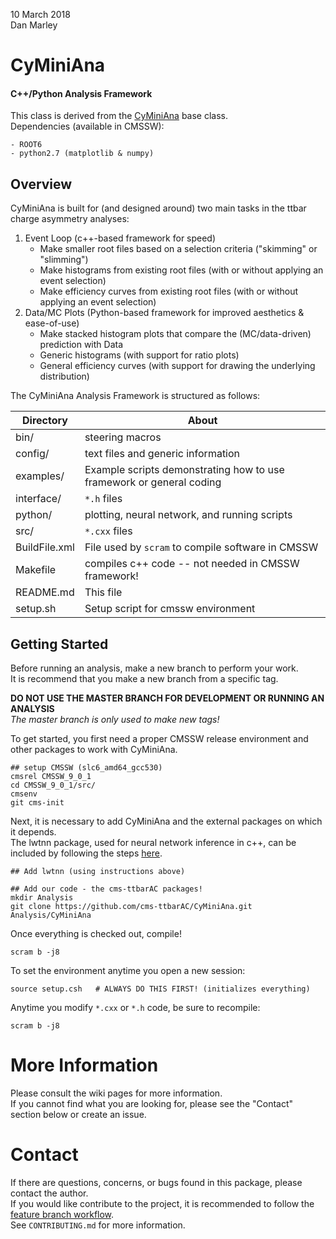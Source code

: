 10 March 2018  
Dan Marley  


# CyMiniAna

#### C++/Python Analysis Framework

This class is derived from the [CyMiniAna](https://gitlab.cern.ch/dmarley/CyMiniAna) base class.  
Dependencies (available in CMSSW):

    - ROOT6
    - python2.7 (matplotlib & numpy)


## Overview

CyMiniAna is built for (and designed around) two main tasks in the ttbar charge asymmetry analyses:

  1. Event Loop (c++-based framework for speed)
     - Make smaller root files based on a selection criteria ("skimming" or "slimming")
     - Make histograms from existing root files (with or without applying an event selection)
     - Make efficiency curves from existing root files (with or without applying an event selection)
  2. Data/MC Plots (Python-based framework for improved aesthetics & ease-of-use)
     - Make stacked histogram plots that compare the (MC/data-driven) prediction with Data
     - Generic histograms (with support for ratio plots)
     - General efficiency curves (with support for drawing the underlying distribution)

The CyMiniAna Analysis Framework is structured as follows:

Directory  | About
---------  | ---------
bin/       | steering macros
config/    | text files and generic information
examples/  | Example scripts demonstrating how to use framework or general coding
interface/ | `*.h` files
python/    | plotting, neural network, and running scripts
src/       | `*.cxx` files
BuildFile.xml | File used by `scram` to compile software in CMSSW
Makefile   | compiles c++ code -- not needed in CMSSW framework!
README.md  | This file
setup.sh   | Setup script for cmssw environment



## Getting Started

Before running an analysis, make a new branch to perform your work.  
It is recommend that you make a new branch from a specific tag.

**DO NOT USE THE MASTER BRANCH FOR DEVELOPMENT OR RUNNING AN ANALYSIS**  
_The master branch is only used to make new tags!_

To get started, you first need a proper CMSSW release environment and other packages to work with CyMiniAna.  

```shell
## setup CMSSW (slc6_amd64_gcc530)
cmsrel CMSSW_9_0_1
cd CMSSW_9_0_1/src/
cmsenv
git cms-init
```

Next, it is necessary to add CyMiniAna and the external packages on which it depends.  
The lwtnn package, used for neural network inference in c++, can be included by 
following the steps [here](https://github.com/demarley/lwtnn/tree/CMSSW_8_0_X-compatible#cmssw-compatibility).

```
## Add lwtnn (using instructions above)

## Add our code - the cms-ttbarAC packages!
mkdir Analysis
git clone https://github.com/cms-ttbarAC/CyMiniAna.git Analysis/CyMiniAna
```

Once everything is checked out, compile!  
```
scram b -j8
```

To set the environment anytime you open a new session:  
```shell
source setup.csh   # ALWAYS DO THIS FIRST! (initializes everything)
```

Anytime you modify `*.cxx` or `*.h` code, be sure to recompile:
```shell
scram b -j8
```

# More Information

Please consult the wiki pages for more information.  
If you cannot find what you are looking for, please see the "Contact" section below 
or create an issue.

# Contact

If there are questions, concerns, or bugs found in this package, please contact the author.  
If you would like contribute to the project, it is recommended to follow the 
[feature branch workflow](https://www.atlassian.com/git/tutorials/comparing-workflows/feature-branch-workflow).  
See `CONTRIBUTING.md` for more information.
